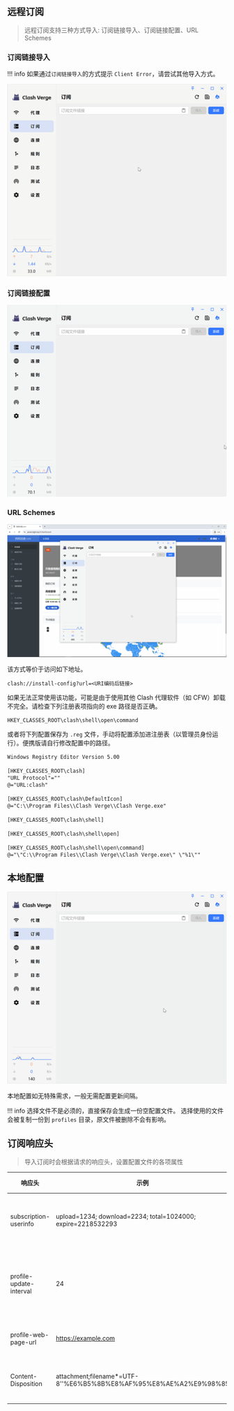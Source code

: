 ## 远程订阅

> 远程订阅支持三种方式导入: 订阅链接导入、订阅链接配置、URL Schemes

### 订阅链接导入

<!-- prettier-ignore -->
!!! info
    如果通过`订阅链接导入`的方式提示 `Client Error`，请尝试其他导入方式。

![订阅链接导入](../assets/guide/profile/remote_url.gif)

### 订阅链接配置

![订阅链接配置](../assets/guide/profile/remote_config.gif)

### URL Schemes

![URL Schemes](../assets/guide/profile/remote_url_schemes.gif)

该方式等价于访问如下地址。

```
clash://install-config?url=<URI编码后链接>
```

如果无法正常使用该功能，可能是由于使用其他 Clash 代理软件（如 CFW）卸载不完全。请检查下列注册表项指向的 exe 路径是否正确。

```
HKEY_CLASSES_ROOT\clash\shell\open\command
```

或者将下列配置保存为 `.reg` 文件，手动将配置添加进注册表（以管理员身份运行）。便携版请自行修改配置中的路径。

```
Windows Registry Editor Version 5.00

[HKEY_CLASSES_ROOT\clash]
"URL Protocol"=""
@="URL:clash"

[HKEY_CLASSES_ROOT\clash\DefaultIcon]
@="C:\\Program Files\\Clash Verge\\Clash Verge.exe"

[HKEY_CLASSES_ROOT\clash\shell]

[HKEY_CLASSES_ROOT\clash\shell\open]

[HKEY_CLASSES_ROOT\clash\shell\open\command]
@="\"C:\\Program Files\\Clash Verge\\Clash Verge.exe\" \"%1\""

```

## 本地配置

![本地配置](../assets/guide/profile/local_config.gif)

本地配置如无特殊需求，一般无需配置更新间隔。

<!-- prettier-ignore -->
!!! info
    选择文件不是必须的，直接保存会生成一份空配置文件。
    选择使用的文件会被复制一份到 `profiles` 目录，原文件被删除不会有影响。

## 订阅响应头

> 导入订阅时会根据请求的响应头，设置配置文件的各项属性

| 响应头                  | 示例                                                              | 说明             | 备注                            |
| ----------------------- | ----------------------------------------------------------------- | ---------------- | ------------------------------- |
| subscription-userinfo   | upload=1234; download=2234; total=1024000; expire=2218532293      | 订阅流量信息     | 单位:字节                       |
| profile-update-interval | 24                                                                | 订阅自动更新间隔 | 单位:小时                       |
| profile-web-page-url    | https://example.com                                               | 订阅主页         | 请求 UA 含有“clash”字样才会返回 |
| Content-Disposition     | attachment;filename\*=UTF-8''%E6%B5%8B%E8%AF%95%E8%AE%A2%E9%98%85 | 订阅文件名       |                                 |

